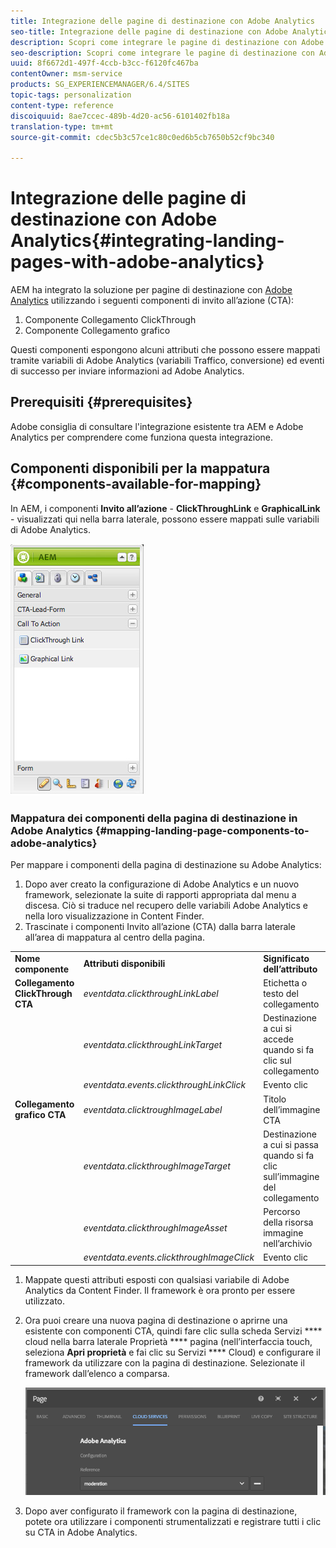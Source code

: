 ```yaml
---
title: Integrazione delle pagine di destinazione con Adobe Analytics
seo-title: Integrazione delle pagine di destinazione con Adobe Analytics
description: Scopri come integrare le pagine di destinazione con Adobe Analytics.
seo-description: Scopri come integrare le pagine di destinazione con Adobe Analytics.
uuid: 8f6672d1-497f-4ccb-b3cc-f6120fc467ba
contentOwner: msm-service
products: SG_EXPERIENCEMANAGER/6.4/SITES
topic-tags: personalization
content-type: reference
discoiquuid: 8ae7ccec-489b-4d20-ac56-6101402fb18a
translation-type: tm+mt
source-git-commit: cdec5b3c57ce1c80c0ed6b5cb7650b52cf9bc340

---
```



# Integrazione delle pagine di destinazione con Adobe Analytics{#integrating-landing-pages-with-adobe-analytics}

AEM ha integrato la soluzione per pagine di destinazione con [Adobe Analytics](https://www.omniture.com/en/products/analytics/sitecatalyst) utilizzando i seguenti componenti di invito all’azione (CTA):

1. Componente Collegamento ClickThrough
1. Componente Collegamento grafico

Questi componenti espongono alcuni attributi che possono essere mappati tramite variabili di Adobe Analytics (variabili Traffico, conversione) ed eventi di successo per inviare informazioni ad Adobe Analytics.

## Prerequisiti {#prerequisites}

Adobe consiglia di consultare l&#39;integrazione [](/help/sites-administering/adobeanalytics.md) esistente tra AEM e Adobe Analytics per comprendere come funziona questa integrazione.

## Componenti disponibili per la mappatura {#components-available-for-mapping}

In AEM, i componenti **Invito all’azione** - **ClickThroughLink** e **GraphicalLink** - visualizzati qui nella barra laterale, possono essere mappati sulle variabili di Adobe Analytics.

![chlimage_1-21](assets/chlimage_1-21.jpeg)

### Mappatura dei componenti della pagina di destinazione in Adobe Analytics {#mapping-landing-page-components-to-adobe-analytics}

Per mappare i componenti della pagina di destinazione su Adobe Analytics:

1. Dopo aver creato la configurazione di Adobe Analytics e un nuovo framework, selezionate la suite di rapporti appropriata dal menu a discesa. Ciò si traduce nel recupero delle variabili Adobe Analytics e nella loro visualizzazione in Content Finder.
1. Trascinate i componenti Invito all’azione (CTA) dalla barra laterale all’area di mappatura al centro della pagina.

<table> 
 <tbody>
  <tr>
   <td><strong>Nome componente</strong></td> 
   <td><strong>Attributi disponibili</strong></td> 
   <td><strong>Significato dell’attributo</strong></td> 
  </tr>
  <tr>
   <td><strong>Collegamento ClickThrough CTA</strong></td> 
   <td><i>eventdata.clickthroughLinkLabel</i><br /> </td> 
   <td>Etichetta o testo del collegamento </td> 
  </tr>
  <tr>
   <td><br type="_moz" /> </td> 
   <td><i>eventdata.clickthroughLinkTarget</i><br /> </td> 
   <td>Destinazione a cui si accede quando si fa clic sul collegamento </td> 
  </tr>
  <tr>
   <td><br type="_moz" /> </td> 
   <td><i>eventdata.events.clickthroughLinkClick</i><br /> </td> 
   <td>Evento clic </td> 
  </tr>
  <tr>
   <td><strong>Collegamento grafico CTA</strong></td> 
   <td><i>eventdata.clicktroughImageLabel</i><br /> </td> 
   <td>Titolo dell’immagine CTA </td> 
  </tr>
  <tr>
   <td><br type="_moz" /> </td> 
   <td><i>eventdata.clickthroughImageTarget</i><br /> </td> 
   <td>Destinazione a cui si passa quando si fa clic sull’immagine del collegamento</td> 
  </tr>
  <tr>
   <td><br type="_moz" /> </td> 
   <td><i>eventdata.clickthroughImageAsset</i><br /> </td> 
   <td>Percorso della risorsa immagine nell’archivio </td> 
  </tr>
  <tr>
   <td><br type="_moz" /> </td> 
   <td><i>eventdata.events.clickthroughImageClick</i><br /> </td> 
   <td>Evento clic</td> 
  </tr>
 </tbody>
</table>

1. Mappate questi attributi esposti con qualsiasi variabile di Adobe Analytics da Content Finder. Il framework è ora pronto per essere utilizzato.
1. Ora puoi creare una nuova pagina di destinazione o aprirne una esistente con componenti CTA, quindi fare clic sulla scheda Servizi **** cloud nella barra laterale Proprietà **** pagina (nell’interfaccia touch, seleziona **Apri proprietà** e fai clic su Servizi **** Cloud) e configurare il framework da utilizzare con la pagina di destinazione. Selezionate il framework dall’elenco a comparsa.

   ![chlimage_1-25](assets/chlimage_1-25.png)

1. Dopo aver configurato il framework con la pagina di destinazione, potete ora utilizzare i componenti strumentalizzati e registrare tutti i clic su CTA in Adobe Analytics.

